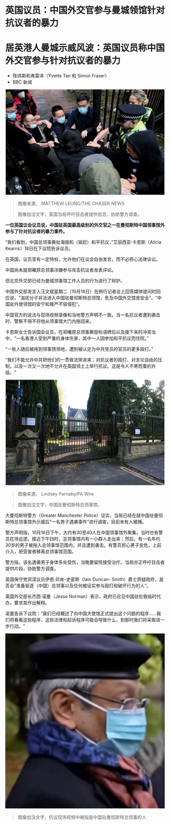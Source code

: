 # 英国议员：中国外交官参与曼城领馆针对抗议者的暴力

#  居英港人曼城示威风波：英国议员称中国外交官参与针对抗议者的暴力

  * 陈炜斯和弗雷泽（Yvette Tan 和 Simon Fraser） 
  * BBC 新闻 


![英国当局呼吁目击者提供片段，协助警方调查。](_127232767_manchester_consulate_chasernews.jpg)

> 图像来源，  MATTHEW LEUNG/THE CHASER NEWS
>
> 图像加注文字，英国当局呼吁目击者提供信息，协助警方调查。

**一位英国议会议员说，中国驻英国最高级别的外交官之一在曼彻斯特中国领事馆外参与了针对抗议者的暴力事件。**

“我们看到，中国总领事撕扯海报和（驱赶）和平抗议，”艾丽西亚·卡恩斯（Alicia Kearns）18日在下议院告诉议员。

在英国，议员享有一定特权，允许他们在议会自由发言，而不必担心法律诉讼。

中国尚未就郑曦原总领事涉嫌参与攻击抗议者发表评论。

但北京外交部已经为曼城领事馆工作人员的行为进行了辩护。

中国外交部发言人汪文斌星期二（10月18日）在例行记者会上回答媒体提问时回应说，“滋扰分子非法进入中国驻曼彻斯特总领馆，危及中国外交馆舍安全”，“中国驻外使领馆的安宁和尊严不容侵犯”。


中国官方的说法与现场视频录像和当地警方声明不一致。当一名抗议者遭到袭击时，警察不得不将他从领事馆大门内拖回来。

卡恩斯女士告诉国会议员，在郑曦原总领事撕毁标语牌后以及接下来的冲突当中，“一名香港人受到严重的身体伤害，其中一人因参加和平抗议而住院。”

“一些人随后被拖到领事馆领地，遭到被认定为中共党员的官员的更多殴打。”

“我们不能允许中共把他们的一贯做法带进来：对抗议者的殴打、对言论自由的压制，以及一次又一次地不允许在英国领土上举行抗议。这是令人不寒而栗的升级。"

![中国驻曼彻斯特总领事馆。](_127232765_chinese_consulate.jpg)

> 图像来源，  Lindsey Parnaby/PA Wire
>
> 图像加注文字，中国驻曼彻斯特总领事馆。

大曼彻斯特警方（Greater Manchester Police）证实，当局已经在就中国驻曼彻斯特总领事馆外示威后”一名男子遇袭事件“进行调查，目前未有人被捕。

警方声明指，10月16日下午，大约有30至40人在中国领事馆外聚集，当时也有警员在场巡逻。接近下午四时，总领事馆内有一小群人走出来；然后，有一名年约30岁的男子被拖入总领事馆范围内，并且遭到袭击。有警员担心男子安危，上前介入，把受害者移离总领事馆范围。

警方指，该名遇袭男子身体多处受伤，当晚要留院接受治疗。当局亦正呼吁目击者提供片段，协助警方调查。

英国保守党资深议员伊恩·邓肯-史密斯（Iain Duncan- Smith）爵士质疑政府，是否会”准备驱逐（中国）总领事以及任何被证实参与殴打和破坏行为的人“。

英国外交部长杰西·诺曼（Jesse Norman）表示，政府已召见中国驻伦敦临时代办，要求其作出解释。

诺曼告诉下议院：”我们已经概述了向中国大使馆正式提出这个问题的程序......我们将看看这些程序，这些法律和起诉程序可能会导致什么，到那时我们将采取进一步行动。“

![中国驻曼彻斯特总领事](_127248216_61f622e7-15b1-4f1e-ac91-1892ce75e5c3.jpg)

> 图像加注文字，抗议现场视频中被指是中国驻曼彻斯特总领事的人


